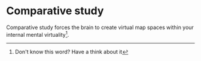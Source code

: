 # Comparative study

Comparative study forces the brain to create virtual map spaces within your internal mental virtuality[^1].

[^1]: Don't know this word? Have a think about it
